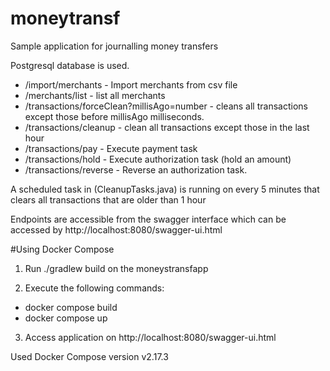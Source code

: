 # moneytransf
Sample application for journalling money transfers

Postgresql database is used.

 - /import/merchants - Import merchants from csv file
 - /merchants/list - list all merchants
 - /transactions/forceClean?millisAgo=number - cleans all transactions except those before millisAgo milliseconds.
 - /transactions/cleanup - clean all transactions except those in the last hour
 - /transactions/pay - Execute payment task
 - /transactions/hold - Execute authorization task (hold an amount)
 - /transactions/reverse - Reverse an authorization task.

A scheduled task in (CleanupTasks.java) is running on every 5 minutes that clears all transactions that are older than 1 hour

Endpoints are accessible from the swagger interface which can be accessed by http://localhost:8080/swagger-ui.html

#Using Docker Compose
 1. Run ./gradlew build on the moneystransfapp

 2. Execute the following commands:
  - docker compose build
  - docker compose up

 3. Access application on http://localhost:8080/swagger-ui.html

Used Docker Compose version v2.17.3

